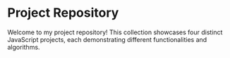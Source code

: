 # Project Repository

Welcome to my project repository! This collection showcases four distinct JavaScript projects, each demonstrating different functionalities and algorithms.
